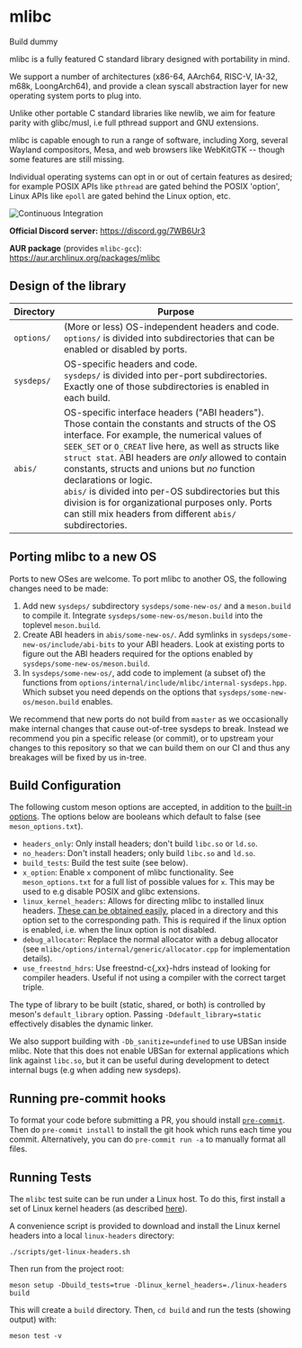 # mlibc

Build dummy

mlibc is a fully featured C standard library designed with portability in mind.

We support a number of architectures (x86-64, AArch64, RISC-V, IA-32, m68k, LoongArch64), and provide a clean syscall abstraction layer for new operating system ports to plug into.

Unlike other portable C standard libraries like newlib, we aim for feature parity with glibc/musl, i.e full pthread support and GNU extensions.

mlibc is capable enough to run a range of software, including Xorg, several Wayland compositors, Mesa, and web browsers like WebKitGTK -- though some features are still missing.

Individual operating systems can opt in or out of certain features as desired; for example POSIX APIs like `pthread` are gated behind the POSIX 'option', Linux APIs like `epoll` are gated behind the Linux option, etc.

![Continuous Integration](https://github.com/managarm/mlibc/workflows/Continuous%20Integration/badge.svg)

**Official Discord server:** https://discord.gg/7WB6Ur3

**AUR package** (provides `mlibc-gcc`): https://aur.archlinux.org/packages/mlibc

## Design of the library

| Directory | Purpose |
| --- | --- |
| `options/` | (More or less) OS-independent headers and code.<br>`options/` is divided into subdirectories that can be enabled or disabled by ports.|
| `sysdeps/` | OS-specific headers and code.<br>`sysdeps/` is divided into per-port subdirectories. Exactly one of those subdirectories is enabled in each build.|
| `abis/` | OS-specific interface headers ("ABI headers"). Those contain the constants and structs of the OS interface. For example, the numerical values of `SEEK_SET` or `O_CREAT` live here, as well as structs like `struct stat`. ABI headers are _only_ allowed to contain constants, structs and unions but _no_ function declarations or logic.<br>`abis/` is divided into per-OS subdirectories but this division is for organizational purposes only. Ports can still mix headers from different `abis/` subdirectories.|

## Porting mlibc to a new OS

Ports to new OSes are welcome. To port mlibc to another OS, the following changes need to be made:
1. Add new `sysdeps/` subdirectory `sysdeps/some-new-os/` and a `meson.build` to compile it. Integrate `sysdeps/some-new-os/meson.build` into the toplevel `meson.build`.
2. Create ABI headers in `abis/some-new-os/`. Add symlinks in `sysdeps/some-new-os/include/abi-bits` to your ABI headers. Look at existing ports to figure out the ABI headers required for the options enabled by `sysdeps/some-new-os/meson.build`.
3. In `sysdeps/some-new-os/`, add code to implement (a subset of) the functions from `options/internal/include/mlibc/internal-sysdeps.hpp`. Which subset you need depends on the options that `sysdeps/some-new-os/meson.build` enables.

We recommend that new ports do not build from `master` as we occasionally make internal changes that cause out-of-tree sysdeps to break. Instead we recommend you pin a specific release (or commit), or to upstream your changes to this repository so that we can build them on our CI and thus any breakages will be fixed by us in-tree.

## Build Configuration

The following custom meson options are accepted, in addition to the [built-in options](https://mesonbuild.com/Builtin-options.html). The options below are booleans which default to false (see `meson_options.txt`).

- `headers_only`: Only install headers; don't build `libc.so` or `ld.so`.
- `no_headers`: Don't install headers; only build `libc.so` and `ld.so`.
- `build_tests`: Build the test suite (see below).
- `x_option`: Enable `x` component of mlibc functionality. See `meson_options.txt` for a full list of possible values for `x`. This may be used to e.g disable POSIX and glibc extensions.
- `linux_kernel_headers`: Allows for directing mlibc to installed linux headers. [These can be obtained easily](https://docs.kernel.org/kbuild/headers_install.html), placed in a directory and this option set to the corresponding path. This is required if the linux option is enabled, i.e. when the linux option is not disabled.
- `debug_allocator`: Replace the normal allocator with a debug allocator (see `mlibc/options/internal/generic/allocator.cpp` for implementation details).
- `use_freestnd_hdrs`: Use freestnd-c{,xx}-hdrs instead of looking for compiler headers. Useful if not using a compiler with the correct target triple.

The type of library to be built (static, shared, or both) is controlled by meson's `default_library` option. Passing `-Ddefault_library=static` effectively disables the dynamic linker.

We also support building with `-Db_sanitize=undefined` to use UBSan inside mlibc. Note that this does not enable UBSan for external applications which link against `libc.so`, but it can be useful during development to detect internal bugs (e.g when adding new sysdeps).

## Running pre-commit hooks

To format your code before submitting a PR, you should install [`pre-commit`](https://pre-commit.com/). Then do `pre-commit install` to install the git hook which runs each time you commit. Alternatively, you can do `pre-commit run -a` to manually format all files.

## Running Tests

The `mlibc` test suite can be run under a Linux host. To do this, first install a set of Linux kernel headers (as described [here](https://docs.kernel.org/kbuild/headers_install.html)).

A convenience script is provided to download and install the Linux kernel headers into a local `linux-headers` directory:
```
./scripts/get-linux-headers.sh
```
Then run from the project root:
```
meson setup -Dbuild_tests=true -Dlinux_kernel_headers=./linux-headers build
```
This will create a `build` directory. Then, `cd build` and run the tests (showing output) with:
```
meson test -v
```
